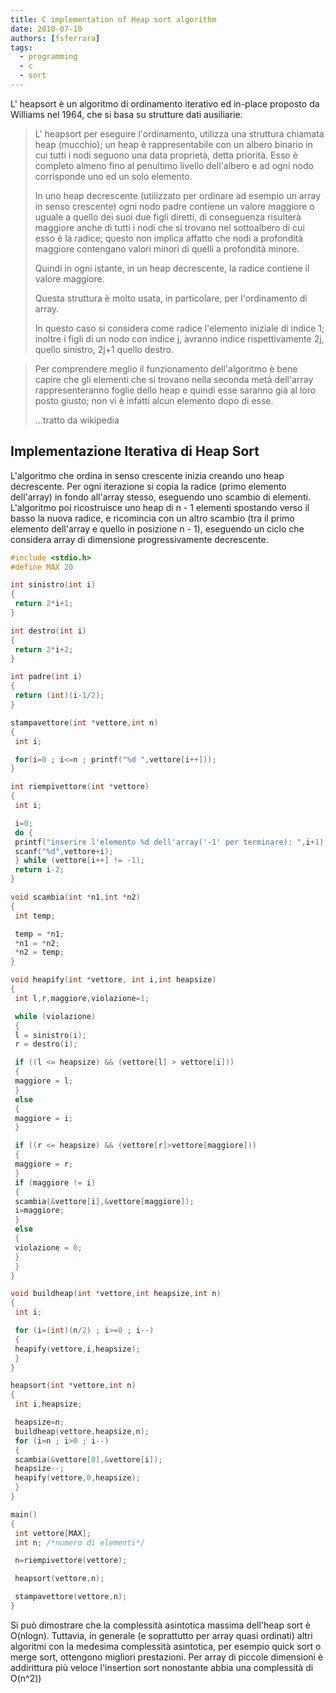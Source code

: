 ```yaml
---
title: C implementation of Heap sort algorithm
date: 2010-07-10
authors: [fsferrara]
tags:
  - programming
  - c
  - sort
---
```

L' heapsort è un algoritmo di ordinamento iterativo ed in-place proposto da Williams nel 1964, che si basa su strutture dati ausiliarie.

> L' heapsort per eseguire l'ordinamento, utilizza una struttura chiamata heap (mucchio); un heap è rappresentabile con un albero binario in cui tutti i nodi seguono una data proprietà, detta priorità. Esso è completo almeno fino al penultimo livello dell'albero e ad ogni nodo corrisponde uno ed un solo elemento.
>
> In uno heap decrescente (utilizzato per ordinare ad esempio un array in senso crescente) ogni nodo padre contiene un valore maggiore o uguale a quello dei suoi due figli diretti, di conseguenza risulterà maggiore anche di tutti i nodi che si trovano nel sottoalbero di cui esso è la radice; questo non implica affatto che nodi a profondità maggiore contengano valori minori di quelli a profondità minore.
>
> Quindi in ogni istante, in un heap decrescente, la radice contiene il valore maggiore.
>
> Questa struttura è molto usata, in particolare, per l'ordinamento di array.
>
> In questo caso si considera come radice l'elemento iniziale di indice 1; inoltre i figli di un nodo con indice j, avranno indice rispettivamente 2j, quello sinistro, 2j+1 quello destro.

<!-- truncate -->

> Per comprendere meglio il funzionamento dell'algoritmo è bene capire che gli elementi che si trovano nella seconda metà dell'array rappresenteranno foglie dello heap e quindi esse saranno già al loro posto giusto; non vi è infatti alcun elemento dopo di esse.
>
> ...tratto da wikipedia

## Implementazione Iterativa di Heap Sort

L'algoritmo che ordina in senso crescente inizia creando uno heap decrescente. Per ogni iterazione si copia la radice (primo elemento dell'array) in fondo all'array stesso, eseguendo uno scambio di elementi. L'algoritmo poi ricostruisce uno heap di n - 1 elementi spostando verso il basso la nuova radice, e ricomincia con un altro scambio (tra il primo elemento dell'array e quello in posizione n - 1), eseguendo un ciclo che considera array di dimensione progressivamente decrescente.

```c
#include <stdio.h>
#define MAX 20

int sinistro(int i)
{
 return 2*i+1;
}

int destro(int i)
{
 return 2*i+2;
}

int padre(int i)
{
 return (int)(i-1/2);
}

stampavettore(int *vettore,int n)
{
 int i;

 for(i=0 ; i<=n ; printf("%d ",vettore[i++]));
}

int riempivettore(int *vettore)
{
 int i;

 i=0;
 do {
 printf("inserire l'elemento %d dell'array('-1' per terminare): ",i+1);
 scanf("%d",vettore+i);
 } while (vettore[i++] != -1);
 return i-2;
}

void scambia(int *n1,int *n2)
{
 int temp;

 temp = *n1;
 *n1 = *n2;
 *n2 = temp;
}

void heapify(int *vettore, int i,int heapsize)
{
 int l,r,maggiore,violazione=1;

 while (violazione)
 {
 l = sinistro(i);
 r = destro(i);

 if ((l <= heapsize) && (vettore[l] > vettore[i]))
 {
 maggiore = l;
 }
 else
 {
 maggiore = i;
 }

 if ((r <= heapsize) && (vettore[r]>vettore[maggiore]))
 {
 maggiore = r;
 }
 if (maggiore != i)
 {
 scambia(&vettore[i],&vettore[maggiore]);
 i=maggiore;
 }
 else
 {
 violazione = 0;
 }
 }
}

void buildheap(int *vettore,int heapsize,int n)
{
 int i;

 for (i=(int)(n/2) ; i>=0 ; i--)
 {
 heapify(vettore,i,heapsize);
 }
}

heapsort(int *vettore,int n)
{
 int i,heapsize;

 heapsize=n;
 buildheap(vettore,heapsize,n);
 for (i=n ; i>0 ; i--)
 {
 scambia(&vettore[0],&vettore[i]);
 heapsize--;
 heapify(vettore,0,heapsize);
 }
}

main()
{
 int vettore[MAX];
 int n; /*numero di elementi*/

 n=riempivettore(vettore);

 heapsort(vettore,n);

 stampavettore(vettore,n);
}
```

Si può dimostrare che la complessità asintotica massima dell'heap sort è O(nlogn). Tuttavia, in generale (e soprattutto per array quasi ordinati) altri algoritmi con la medesima complessità asintotica, per esempio quick sort o merge sort, ottengono migliori prestazioni. Per array di piccole dimensioni è addirittura più veloce l'insertion sort nonostante abbia una complessità di O(n^2))
